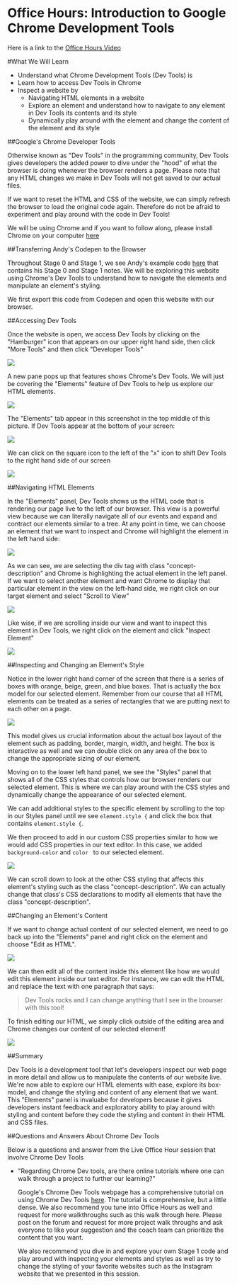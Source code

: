 Office Hours: Introduction to Google Chrome Development Tools
==========================================

Here is a link to the [Office Hours Video][OH]

#What We Will Learn

  - Understand what Chrome Development Tools (Dev Tools) is
  - Learn how to access Dev Tools in Chrome
  - Inspect a website by 
    - Navigating HTML elements in a website
    - Explore an element and understand how to navigate to any element in Dev Tools its contents and its style
    - Dynamically play around with the element and change the content of the element and its style

##Google's Chrome Developer Tools

Otherwise known as "Dev Tools" in the programming community, Dev Tools gives developers the added power to dive under the "hood" of what the browser is doing whenever the browser renders a page. Please note that any HTML changes we make in Dev Tools will not get saved to our actual files. 

If we want to reset the HTML and CSS of the website, we can simply refresh the browser to load the original code again. Therefore do not be afraid to experiment and play around with the code in Dev Tools!

We will be using Chrome and if you want to follow along, please install Chrome on your computer [here][chrome_download]

##Transferring Andy's Codepen to the Browser

Throughout Stage 0 and Stage 1, we see Andy's example code [here][andys] that contains his Stage 0 and Stage 1 notes. We will be exploring this website using Chrome's Dev Tools to understand how to navigate the elements and manipulate an element's styling.

We first export this code from Codepen and open this website with our browser.

##Accessing Dev Tools

Once the website is open, we access Dev Tools by clicking on the "Hamburger" icon that appears on our upper right hand side, then click "More Tools" and then click "Developer Tools"

![](images/1.png)

A new pane pops up that features shows Chrome's Dev Tools. We will just be covering the "Elements" feature of Dev Tools to help us explore our HTML elements.

![](images/2.png)

The "Elements" tab appear in this screenshot in the top middle of this picture. If Dev Tools appear at the bottom of your screen: 

![](images/pre-rectangle.png)

We can click on the square icon to the left of the "x" icon to shift Dev Tools to the right hand side of our screen

![](images/rectangle.png)

##Navigating HTML Elements

In the "Elements" panel, Dev Tools shows us the HTML code that is rendering our page live to the left of our browser. This view is a powerful view because we can literally navigate all of our events and expand and contract our elements similar to a tree. At any point in time, we can choose an element that we want to inspect and Chrome will highlight the element in the left hand side:

![](images/2.png)

As we can see, we are selecting the div tag with class "concept-description" and Chrome is highlighting the actual element in the left panel. If we want to select another element and want Chrome to display that particular element in the view on the left-hand side, we right click on our target element and select "Scroll to View"

![](images/3.png)

Like wise, if we are scrolling inside our view and want to inspect this element in Dev Tools, we right click on the element and click "Inspect Element"

![](images/4.png)

##Inspecting and Changing an Element's Style

Notice in the lower right hand corner of the screen that there is a series of boxes with orange, beige, green, and blue boxes. That is actually the box model for our selected element. Remember from our course that all HTML elements can be treated as a series of rectangles that we are putting next to each other on a page.

![](images/5.png)

This model gives us crucial information about the actual box layout of the element such as padding, border, margin, width, and height. The box is interactive as well and we can double click on any area of the box to change the appropriate sizing of our element.

Moving on to the lower left hand panel, we see the "Styles" panel that shows all of the CSS styles that controls how our browser renders our selected element. This is where we can play around with the CSS styles and dynamically change the appearance of our selected element.

We can add additional styles to the specific element by scrolling to the top in our Styles panel until we see `element.style {` and click the box that contains `element.style {`.

We then proceed to add in our custom CSS properties similar to how we would add CSS properties in our text editor. In this case, we added `background-color` and `color ` to our selected element.

![](images/6.png)

We can scroll down to look at the other CSS styling that affects this element's styling such as the class "concept-description". We can actually change that class's CSS declarations to modify all elements that have the class "concept-description".

##Changing an Element's Content

If we want to change actual content of our selected element, we need to go back up into the "Elements" panel and right click on the element and choose "Edit as HTML".

![](images/7.png)

We can then edit all of the content inside this element like how we would edit this element inside our text editor. For instance, we can edit the HTML and replace the text with one paragraph that says:

> Dev Tools rocks and I can change anything that I see in the browser with this tool!

To finish editing our HTML, we simply click outside of the editing area and Chrome changes our content of our selected element!

![](images/8.png)

##Summary

Dev Tools is a development tool that let's developers inspect our web page in more detail and allow us to manipulate the contents of our website live. We're now able to explore our HTML elements with ease, explore its box-model, and change the styling and content of any element that we want. This "Elements" panel is invaluabe for developers because it gives developers instant feedback and exploratory ability to play around with styling and content before they code the styling and content in their HTML and CSS files.

##Questions and Answers About Chrome Dev Tools

Below is a questions and answer from the Live Office Hour session that involve Chrome Dev Tools

- "Regarding Chrome Dev tools, are there online tutorials where one can walk through a project to further our learning?"

   Google's Chrome Dev Tools webpage has a comprehensive tutorial on using Chrome Dev Tools [here][devtool]. The tutorial is comprehensive, but a little dense. We also recommend you tune into Office Hours as well and request for more walkthroughs such as this walk through here. Please post on the forum and request for more project walk throughs and ask everyone to like your suggestion and the coach team can prioritize the content that you want. 
   
   We also recommend you dive in and explore your own Stage 1 code and play around with inspecting your elements and styles as well as try to change the styling of your favorite websites such as the Instagram website that we presented in this session.


[chrome_download]: https://www.google.com/chrome/browser/desktop/
[andys]: http://codepen.io/AndyAtUdacity/pen/KweNKa?editors=110
[OH]: https://plus.google.com/events/clkm4umamn5he1bvna6dptqsvco?authkey=CO7I8p62gt3y9gE
[devtool]: https://developer.chrome.com/devtools#dom-and-styles
